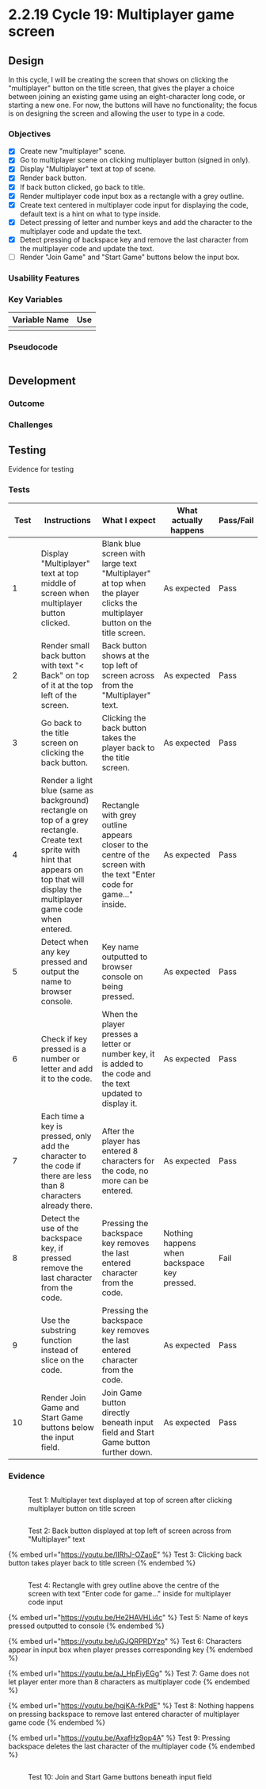 # 2.2.19 Cycle 19: Multiplayer game screen

## Design

In this cycle, I will be creating the screen that shows on clicking the "multiplayer" button on the title screen, that gives the player a choice between joining an existing game using an eight-character long code, or starting a new one. For now, the buttons will have no functionality; the focus is on designing the screen and allowing the user to type in a code.

### Objectives

* [x] Create new "multiplayer" scene.
* [x] Go to multiplayer scene on clicking multiplayer button (signed in only).
* [x] Display "Multiplayer" text at top of scene.
* [x] Render back button.
* [x] If back button clicked, go back to title.
* [x] Render multiplayer code input box as a rectangle with a grey outline.
* [x] Create text centered in multiplayer code input for displaying the code, default text is a hint on what to type inside.
* [x] Detect pressing of letter and number keys and add the character to the multiplayer code and update the text.
* [x] Detect pressing of backspace key and remove the last character from the multiplayer code and update the text.
* [ ] Render "Join Game" and "Start Game" buttons below the input box.

### Usability Features

### Key Variables

| Variable Name | Use |
| ------------- | --- |
|               |     |

### Pseudocode

```
```

## Development

### Outcome



### Challenges



## Testing

Evidence for testing

### Tests

<table><thead><tr><th width="95">Test</th><th width="158">Instructions</th><th width="171">What I expect</th><th width="174">What actually happens</th><th>Pass/Fail</th></tr></thead><tbody><tr><td>1</td><td>Display "Multiplayer" text at top middle of screen when multiplayer button clicked.</td><td>Blank blue screen with large text "Multiplayer" at top when the player clicks the multiplayer button on the title screen.</td><td>As expected</td><td>Pass</td></tr><tr><td>2</td><td>Render small back button with text "&#x3C; Back" on top of it at the top left of the screen.</td><td>Back button shows at the top left of screen across from the "Multiplayer" text.</td><td>As expected</td><td>Pass</td></tr><tr><td>3</td><td>Go back to the title screen on clicking the back button.</td><td>Clicking the back button takes the player back to the title screen.</td><td>As expected</td><td>Pass</td></tr><tr><td>4</td><td>Render a light blue (same as background) rectangle on top of a grey rectangle. Create text sprite with hint that appears on top that will display the multiplayer game code when entered.</td><td>Rectangle with grey outline appears closer to the centre of the screen with the text "Enter code for game..." inside.</td><td>As expected</td><td>Pass</td></tr><tr><td>5</td><td>Detect when any key pressed and output the name to browser console.</td><td>Key name outputted to browser console on being pressed.</td><td>As expected</td><td>Pass</td></tr><tr><td>6</td><td>Check if key pressed is a number or letter and add it to the code.</td><td>When the player presses a letter or number key, it is added to the code and the text updated to display it.</td><td>As expected</td><td>Pass</td></tr><tr><td>7</td><td>Each time a key is pressed, only add the character to the code if there are less than 8 characters already there.</td><td>After the player has entered 8 characters for the code, no more can be entered.</td><td>As expected</td><td>Pass</td></tr><tr><td>8</td><td>Detect the use of the backspace key, if pressed remove the last character from the code.</td><td>Pressing the backspace key removes the last entered character from the code.</td><td>Nothing happens when backspace key pressed.</td><td>Fail</td></tr><tr><td>9</td><td>Use the substring function instead of slice on the code.</td><td>Pressing the backspace key removes the last entered character from the code.</td><td>As expected</td><td>Pass</td></tr><tr><td>10</td><td>Render Join Game and Start Game buttons below the input field.</td><td>Join Game button directly beneath input field and Start Game button further down.</td><td>As expected</td><td>Pass</td></tr></tbody></table>

### Evidence

<figure><img src="../.gitbook/assets/image (29).png" alt=""><figcaption><p>Test 1: Multiplayer text displayed at top of screen after clicking multiplayer button on title screen</p></figcaption></figure>

<figure><img src="../.gitbook/assets/image (30).png" alt=""><figcaption><p>Test 2: Back button displayed at top left of screen across from "Multiplayer" text</p></figcaption></figure>

{% embed url="https://youtu.be/IIRhJ-OZaoE" %}
Test 3: Clicking back button takes player back to title screen
{% endembed %}

<figure><img src="../.gitbook/assets/image (31).png" alt=""><figcaption><p>Test 4: Rectangle with grey outline above the centre of the screen with text "Enter code for game..." inside for multiplayer code input</p></figcaption></figure>

{% embed url="https://youtu.be/He2HAVHLi4c" %}
Test 5: Name of keys pressed outputted to console
{% endembed %}

{% embed url="https://youtu.be/uGJQRPRDYzo" %}
Test 6: Characters appear in input box when player presses corresponding key
{% endembed %}

{% embed url="https://youtu.be/aJ_HpFiyEGg" %}
Test 7: Game does not let player enter more than 8 characters as multiplayer code
{% endembed %}

{% embed url="https://youtu.be/hgjKA-fkPdE" %}
Test 8: Nothing happens on pressing backspace to remove last entered character of multiplayer game code
{% endembed %}

{% embed url="https://youtu.be/AxafHz9op4A" %}
Test 9: Pressing backspace deletes the last character of the multiplayer code
{% endembed %}

<figure><img src="../.gitbook/assets/image (32).png" alt=""><figcaption><p>Test 10: Join and Start Game buttons beneath input field</p></figcaption></figure>
